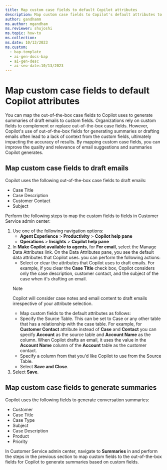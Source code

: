 ```yaml
---
title: Map custom case fields to default Copilot attributes
description: Map custom case fields to Copilot's default attributes to generate more accurate summaries and emails. 
author: gandhamm 
ms.author: mgandham 
ms.reviewer: shujoshi 
ms.topic: how-to 
ms.collection: 
ms.date: 10/13/2023
ms.custom:
  - bap-template
  - ai-gen-docs-bap
  - ai-gen-desc
  - ai-seo-date:10/13/2023
---
```


# Map custom case fields to default Copilot attributes

You can map the out-of-the-box case fields to Copilot uses to generate summaries of draft emails to custom fields. Organizations rely on custom fields to complement or replace out-of-the-box case fields. However, Copilot's use of out-of-the-box fields for generating summaries or drafting emails often lead to a lack of context from the custom fields, ultimately impacting the accuracy of results. By mapping custom case fields, you can improve the quality and relevance of email suggestions and summaries Copilot generates.

## Map custom case fields to draft emails

Copilot uses the following out-of-the-box case fields to draft emails:

- Case Title
- Case Description
- Customer Contact
- Subject

Perform the following steps to map the custom fields to fields in Customer Service admin center:

1. Use one of the following navigation options: 
    - **Agent Experience** > **Productivity** > **Copilot help pane**
    - **Operations** > **Insights** > **Copilot help pane**
2. In **Make Copilot available to agents**, for **For email**, select the Manage Data Attributes link. On the Data Attributes pane, you see the default data attributes that Copilot uses. you can perform the following actions:
   - Select or clear the attributes that Copilot uses to draft emails. For example, if you clear the **Case Title** check box, Copilot considers only the case description, customer contact, and the subject of the case when it's drafting an email.
    > [!NOTE]
    > Copilot will consider case notes and email content to draft emails irrespective of your attribute selection.
   - Map custom fields to the default attributes as follows: 
    - Specify the Source Table. This can be set to Case or any other table that has a relationship with the case table. For example, for **Customer Contact** attribute instead of **Case** and **Contact** you can specify **Account** as the source table and **Account Name** as the column. When Copilot drafts an email, it uses the value in the **Account Name** column of the **Account** table as the customer contact.
    - Specify a column from that you'd like Copilot to use from the Source Table.
   - Select **Save and Close**.
3. Select **Save**.

## Map custom case fields to generate summaries

Copilot uses the following fields to generate conversation summaries:

- Customer
- Case Title
- Case Type
- Subject
- Case Description
- Product
- Priority

In Customer Service admin center, navigate to **Summaries** in and perform the steps in the previous section to map custom fields to the out-of-the-box fields for Copilot to generate summaries based on custom fields.